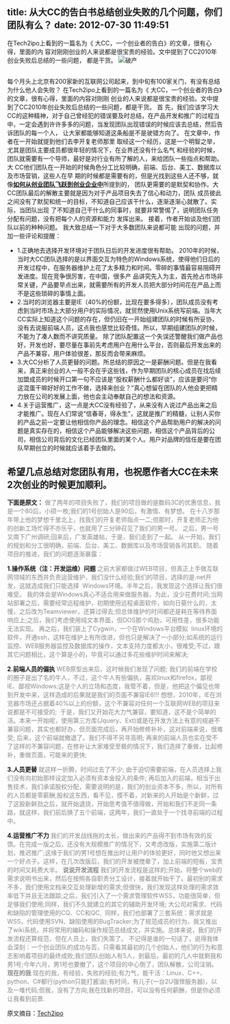 title: 从大CC的告白书总结创业失败的几个问题，你们团队有么？
date: 2012-07-30 11:49:51
---

在Tech2ipo上看到的一篇名为《 大CC，一个创业者的告白》的文章，很有心得，里面的内
容对刚刚创业的人来说都是很宝贵的经验。文中提到了CC2010年创业失败后总结的一些问题，
都是干货。
<img title="破产" src="http://www.porhomme.com/wp-content/uploads/2009/04/bankrupt-offices-phillip-toledano-main.jpg" />

##

每个月头上北京有200家新的互联网公司起来，到中旬有100家关门，有没有总结为什么他人会失败？
在Tech2ipo上看到的一篇名为《 大CC，一个创业者的告白》的文章，很有心得，里面的内容对刚刚
创业的人来说都是很宝贵的经验。文中提到了CC2010年创业失败后总结的一些问题，都是干货。  首
先，我们应该学习大CC的这种精神，对于自己曾经犯的错误要及时总结，在产品开发和推广的过程当
中，一定会遇到许许多多的问题，当发现团队出现错误的时候应该去总结，然后告诉团队的每一个人，
让大家都能够知道这条船是不是驶错方向了。  在文章中，作者在一开始就提到他们去李开复老师那里
取经这一个经历，这是一个明智之举，尤其是团队主要成员都很年轻的情况下，在业界还没有什么名气
和经验的时候，团队就需要有一个导师，最好是对行业有所了解的人，来给团队一些指点和帮助。  大
CC他们团队在一开始的时候角色分工比较明确，前端、后台、美工、数据库以及市场营销，这些人在早
期的时候都是需要有的，但是光找到这些人还不够，就像<strong>[如何从创业团队飞跃到创业企业中](/201207041422)</strong>所提到的，
团队更需要的是默契和协作。大CC团队最后的解散主要就是因为对于产品项目失去了信心和动力，团队
成员彼此之间没有了默契和统一的目标，不知道自己应该干什么，逐渐逐渐心就散了。实际，当团队出现
了不知道自己干什么的同事时，就要非常警惕了，说明团队任务分配有问题，没有把每个人的资源和能力
发挥出来。  接着，作者开始谈及他们团队以前的种种问题。  我大致总结一下对于大多数团队来说都可能
出现的问题，并加一些评论和提醒：

-	1.正确地去选择开发环境对于团队日后的开发进度很有帮助。  2010年的时候，当时大CC团队选择的是以界面交互为特色的Windows系统，使得他们日后的开发过程中，在服务器维护上花了太多精力和时间。零碎的事情最容易阻碍开发进度。现在竞争很厉害，在中国，很多产
品讲究先入为主，首先抢占市场非常关键，产品要早点出来，就需要所有的开发人员把大部分时间花在产品上而不是这些琐碎的事情上面。
- 	2.当时的浏览器主要是IE（40%的份额，比现在要多得多），团队成员没有考虑到当时市场上大部分用户的实际情况，就贸然使用Unix系统写前端。当年大CC实际上知道这个问题的存在，但仍旧在一开始组建团队的时候有所妥协，没有去说服前端人员，这点我也感觉比较奇怪。所以，早期组建团队的时候，不能为了凑人数而不讲究质量。  除了团队配置这一个失误还警醒我们做产品也好，开发也好，要尽量在事前先考虑用户在用什么平台，否则最后开发出来的产品不兼容，用户体验很差，那反而会带来麻烦。
- 	3.大CC分析了人员更替的问题。所总结的原因之一是薪酬问题。但是在我看来，真正来创业的人一般不会在乎这些钱，作为早期团队的核心成员在找后续加盟成员的时候开口第一句不应该是“股权薪酬什么都好谈”，应该是要问“你这混蛋干嘛好好的工作不做，选择来创业？”真心想留在团队的人他会更把精力放在公司的发展上面，他也会主动奉献自己的想法和资源。
- 	4.关于运营推广，这一点是大CC没有经验了，从来没有人说过产品出来之后才能推广。现在人们常说“信春哥，得永生”，这就是推广的精髓，让别人买你的产品之前一定要让他相信你产品的理念。相信这个产品帮助用户的解决的问题是真实存在的，相信这个产品能够解决这些问题，相信这个产品背后的公司，相信公司背后的文化已经团队里面的某个人。用户对品牌的信任是要在团队早期创立的时候就应该着手去做的。

希望几点总结对您团队有用，也祝愿作者大CC在未来2次创业的时候更加顺利。
---------------------------


<strong>下面是原文：</strong>
<span style="color: #888888;">做了两年的项目失败了，我们的项目做的是数码3C的优惠信息，我是一个80后，小硕一枚;我们的1号创始人是90后，有激情、有梦想。</span>  <span style="color: #888888;">在十八岁那年带上他的梦想千里北上，找我们的开复老师指点一二;但那时，开复老师正为他的创新工场忙得不亦乐乎，也就用了三分钟召见了我们的男一号。</span>  <span style="color: #888888;">之后，男一号又南下广州调研;回来后，广发英雄帖，于是，我们走到了一起。</span>  <span style="color: #888888;">从一开始，我们的规划和分工很明确，前端、后台、美工、数据库以及市场营销各司其职。</span>  <span style="color: #888888;">随着项目的推进，我们的问题逐渐暴露：</span>

<strong>1.操作系统（注：开发运维）问题</strong>
<span style="color: #888888;">之前大家都做过WEB项目，但真正上手做互联网领域的东西并负责运营维护，我们没什么经验;我们的项目，选择的是.net开发，这就造成我们只能选择  Windows环境。半年之后，我发现这个选择让我们很难受。</span>  <span style="color: #888888;">我的体会是Windows真心不适合用来做服务器，为此，没少花费时间;当网站部署之后，需要经常远程维护，初期使用远程桌面软件，如向日葵什么的，太慢，之后改为Teamviewer，还算过得去;但总体维护的时间都还是耗在等待界面响应上;之后，我们考虑使用纯文本界面，但DOS那个鸡肋，可用性差，很多功能无法实现。</span>  <span style="color: #888888;">再之后，我们装上了Cygwin，一个在Windows平台模拟  linux环境的软件，开通ssh，这样在维护上有所改进，但也只是解决了一小部分;如系统的运行监控、WEB服务器监控及数据库的操作，文本支持力度都太小，很难受;不过，跟其它问题相比，这个算是小的，毕竟可以通过多花些维护时间来解决;</span>

<strong>2.前端人员的偏执</strong>
<span style="color: #888888;">WEB原型出来后，这时候我们发现了问题;</span>  <span style="color: #888888;">我们的前端在学校的圈子是出了名的牛人，不过，这个牛人有些偏执，喜欢linux和firefox，鄙视IE、鄙视Windows;这是个人的立场和态度，我管不着，但是，他把这个偏见也带到开发中来，这样造成的后果就是我们的页面不兼容IE6!!!</span>  <span style="color: #888888;">想想，2010年，IE在浏览器市场还占据着40%以上的份额，这个不兼容对任何一个互联网WEB的项目来说都是不可接受的;  于是，我们又开始花大力气兼容，要知道，这不是个简单的活。本来一开始呢，使用第三方库(Jquery、Ext)或是在开发方法上有意的规避不兼容问题，其实也都好办，但页面完成后，再开始修修补补，这对前端来说，很难受;</span>  <span style="color: #888888;">后来，这个前端就撤退了。我们不得不另寻高明;</span>  <span style="color: #888888;">再来的前端人员也实在受不了这样的不兼容问题，在修补让大家难受至极的情况下，我们选择了重做，比起修补，重做页面，可能来的更快;</span>

<strong>3.人员更替</strong>
<span style="color: #888888;">就这样一折腾，时间过去了不少;</span>  <span style="color: #888888;">由于迫切需要前端，在人员选择上我们没有向初始那样设定加入必须有资本金投入的条件;</span>  <span style="color: #888888;">再后加入的前端，相当于出售技术，我们承诺股权分配，需要说明的是，我们的创业资本不多，所以，对所有的人员都是零薪酬;股权这东西，看不见，摸不着，对新来的人开始是个新鲜，过了这股新鲜劲之后，就开始退烧，开始思考值不值得做，开始和我们不走同一条路，就这样，我们前后换了五个前端，这两年，我们一直处于一个找寻前端的过程中。</span>

<strong>4.运营推广不力</strong>
 <span style="color: #888888;">我们的开发战线拖的太长，做出来的产品得不到市场有效的反馈。在完成一版之后，还没有大规模推广的情况下，又考虑改版，实施第二版计划，推迟推广;这缘于我们的男1号想在推出时让用户的体验更好，同时他又想出来一个好点子。这样，在几次改版后，我们的开发被搅晕了，加上前端的短板，宝贵的时间又耗费大半。</span>  <span style="color: #888888;"><strong>说说开发流程</strong></span>  <span style="color: #888888;">我们的开发流程是这样的;开始，将整个web的需求说明书出来，然后在按照各自职责分工设计，接着就开始干了。最初别的需求不多，我们使用文档来交互处理新增的需求;但很快，我们发现这样处理的需求效率低下并且无法跟踪;之后，我们引入了一个需求管理软件WSS，功能很简单，但足够我们使用;同样，我们不久就建立的其它的辅助开发环境;</span>  <span style="color: #888888;">大公司对需求、代码和缺陷的管理使用的CQ、CC和QC,  同样，我们也部署了三套系统：需求就是WSS，代码使用SVN、缺陷使用的BugTracker;为了规范成员的行为，我又推出了wiki系统，并将常用的编码和操作规范总结成文，并实施。总体来说，我们的开发流程还算规范，但在人员上，我们失策了。</span>  <span style="color: #888888;">不记得是谁的一句话了，说得我体会深刻：一个创业团队的成功与否，只需看其最初的几个创始人，他们的行为和意志影响着项目的最终成败;我们团队创始人有5人，到最后，最初的几人中就剩我和男1号;今年六月，男1号也要撤了，这个项目的中心倒了，团队解散，公司注销。</span>  <span style="color: #888888;"><strong>现在的我</strong></span>  <span style="color: #888888;">现在的我，有经验，失败的经验;有力气，能干活：Linux、C++、python、C#都行(python只能打酱油);有时间，有儿子(一台2U强悍服务器)，以及一堆代码;但我，没有了方向;我在找新的项目，可以没有任何薪酬，但是你必须让我看到前景.</span>

原文摘自：<a href="http://tech2ipo.com/54633">Tech2ipo</a>